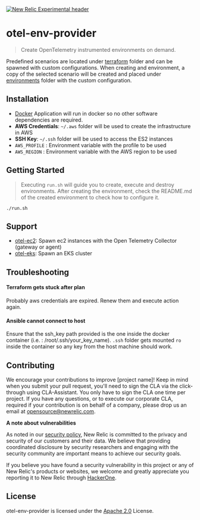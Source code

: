 [![New Relic Experimental header](https://github.com/newrelic/opensource-website/raw/master/src/images/categories/Experimental.png)](https://opensource.newrelic.com/oss-category/#new-relic-experimental)

# otel-env-provider

> Create OpenTelemetry instrumented environments on demand.

Predefined scenarios are located under [terraform](terraform)
folder and can be spawned with custom configurations. When creating and environment, a copy of the selected scenario will 
be created and placed under [environments](environments) folder with the custom configuration. 

## Installation

* [Docker](https://www.docker.com/) Application will run in docker so no other software dependencies are required.
* **AWS Credentials**: `~/.aws` folder will be used to create the infrastructure in AWS
* **SSH Key**: `~/.ssh` folder will be used to access the ES2 instances
* `AWS_PROFILE` : Environment variable with the profile to be used
* `AWS_REGION` : Environment variable with the AWS region to be used 

## Getting Started

> Executing `run.sh` will guide you to create, execute and destroy environments. After creating the environment, check the
README.md of the created environment to check how to configure it.
```shell
./run.sh
```

## Support

* [otel-ec2](terraform/otel-ec2): Spawn ec2 instances with the Open Telemetry Collector (gateway or agent)
* [otel-eks](terraform/otel-eks-ec2): Spawn an EKS cluster

## Troubleshooting
#### Terraform gets stuck after plan
Probably aws credentials are expired. Renew them and execute action again.

#### Ansible cannot connect to host
Ensure that the ssh_key path provided is the one inside the docker container (i.e. : /root/.ssh/your_key_name). `.ssh` 
folder gets mounted `ro` inside the container so any key from the host machine should work.

## Contributing
We encourage your contributions to improve [project name]! Keep in mind when you submit your pull request, you'll need to sign the CLA via the click-through using CLA-Assistant. You only have to sign the CLA one time per project.
If you have any questions, or to execute our corporate CLA, required if your contribution is on behalf of a company,  please drop us an email at opensource@newrelic.com.

**A note about vulnerabilities**

As noted in our [security policy](../../security/policy), New Relic is committed to the privacy and security of our customers and their data. We believe that providing coordinated disclosure by security researchers and engaging with the security community are important means to achieve our security goals.

If you believe you have found a security vulnerability in this project or any of New Relic's products or websites, we welcome and greatly appreciate you reporting it to New Relic through [HackerOne](https://hackerone.com/newrelic).

## License
otel-env-provider is licensed under the [Apache 2.0](http://apache.org/licenses/LICENSE-2.0.txt) License.
